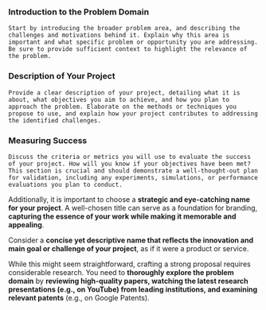 ### Introduction to the Problem Domain
    Start by introducing the broader problem area, and describing the challenges and motivations behind it. Explain why this area is important and what specific problem or opportunity you are addressing. Be sure to provide sufficient context to highlight the relevance of the problem.


### Description of Your Project
    Provide a clear description of your project, detailing what it is about, what objectives you aim to achieve, and how you plan to approach the problem. Elaborate on the methods or techniques you propose to use, and explain how your project contributes to addressing the identified challenges.

### Measuring Success
    Discuss the criteria or metrics you will use to evaluate the success of your project. How will you know if your objectives have been met? This section is crucial and should demonstrate a well-thought-out plan for validation, including any experiments, simulations, or performance evaluations you plan to conduct.



    
Additionally, it is important to choose a __strategic and eye-catching name for your project__. A well-chosen title can serve as a foundation for branding, __capturing the essence of your work while making it memorable and appealing__.

Consider a __concise yet descriptive name that reflects the innovation and main goal or challenge of your project__, as if it were a product or service.

While this might seem straightforward, crafting a strong proposal requires considerable research. You need to __thoroughly explore the problem domain__ by __reviewing high-quality papers, watching the latest research presentations (e.g., on YouTube) from leading institutions, and examining relevant patents__ (e.g., on Google Patents).
